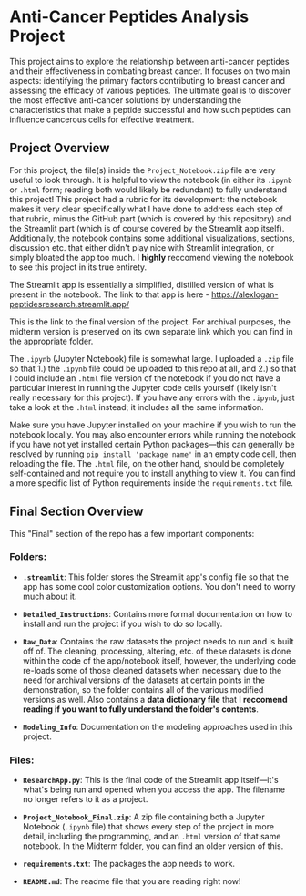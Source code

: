 # Anti-Cancer Peptides Analysis Project

This project aims to explore the relationship between anti-cancer peptides and their effectiveness in combating breast cancer. It focuses on two main aspects: identifying the primary factors contributing to breast cancer and assessing the efficacy of various peptides. The ultimate goal is to discover the most effective anti-cancer solutions by understanding the characteristics that make a peptide successful and how such peptides can influence cancerous cells for effective treatment.

## Project Overview

For this project, the file(s) inside the `Project_Notebook.zip` file are very useful to look through. It is helpful to view the notebook (in either its `.ipynb` or `.html` form; reading both would likely be redundant) to fully understand this project! This project had a rubric for its development: the notebook makes it very clear specifically what I have done to address each step of that rubric, minus the GitHub part (which is covered by this repository) and the Streamlit part (which is of course covered by the Streamlit app itself). Additionally, the notebook contains some additional visualizations, sections, discussion etc. that either didn't play nice with Streamlit integration, or simply bloated the app too much. I **highly** reccomend viewing the notebook to see this project in its true entirety.

The Streamlit app is essentially a simplified, distilled version of what is present in the notebook. The link to that app is here - https://alexlogan-peptidesresearch.streamlit.app/

This is the link to the final version of the project. For archival purposes, the midterm version is preserved on its own separate link which you can find in the appropriate folder.

The `.ipynb` (Jupyter Notebook) file is somewhat large. I uploaded a `.zip` file so that 1.) the `.ipynb` file could be uploaded to this repo at all, and 2.) so that I could include an `.html` file version of the notebook if you do not have a particular interest in running the Jupyter code cells yourself (likely isn't really necessary for this project). If you have any errors with the `.ipynb`, just take a look at the `.html` instead; it includes all the same information.

Make sure you have Jupyter installed on your machine if you wish to run the notebook locally. You may also encounter errors while running the notebook if you have not yet installed certain Python packages—this can generally be resolved by running `pip install 'package name'` in an empty code cell, then reloading the file. The `.html` file, on the other hand, should be completely self-contained and not require you to install anything to view it. You can find a more specific list of Python requirements inside the `requirements.txt` file.

## Final Section Overview

This "Final" section of the repo has a few important components:

### Folders:

- **`.streamlit`**: This folder stores the Streamlit app's config file so that the app has some cool color customization options. You don't need to worry much about it.
  
- **`Detailed_Instructions`**: Contains more formal documentation on how to install and run the project if you wish to do so locally. 
  
- **`Raw_Data`**: Contains the raw datasets the project needs to run and is built off of. The cleaning, processing, altering, etc. of these datasets is done within the code of the app/notebook itself, however, the underlying code re-loads some of those cleaned datasets when necessary due to the need for archival versions of the datasets at certain points in the demonstration, so the folder contains all of the various modified versions as well. Also contains a **data dictionary file** that I **reccomend reading if you want to fully understand the folder's contents**.

- **`Modeling_Info`**: Documentation on the modeling approaches used in this project.

### Files:

- **`ResearchApp.py`**: This is the final code of the Streamlit app itself—it's what's being run and opened when you access the app. The filename no longer refers to it as a project.

- **`Project_Notebook_Final.zip`**: A zip file containing both a Jupyter Notebook (`.ipynb` file) that shows every step of the project in more detail, including the programming, and an `.html` version of that same notebook. In the Midterm folder, you can find an older version of this.

- **`requirements.txt`**: The packages the app needs to work.

- **`README.md`**: The readme file that you are reading right now!
